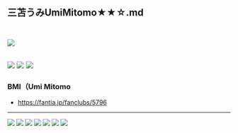 ## 三苫うみUmiMitomo★★☆.md
![]()

![](https://pbs.twimg.com/media/EA7l87iVUAEIVtk?format=jpg)
---
![](https://pbs.twimg.com/media/D8qroKWUEAAKqb5.jpg)
![](https://pbs.twimg.com/media/D8mZbqwUcAAaTpj.jpg)
![](https://pbs.twimg.com/media/D8WNuCAV4AAXnH8.jpg)
---
### BMI（Umi Mitomo
- https://fantia.jp/fanclubs/5796
---
![](https://c.fantia.jp/uploads/post/file/127964/main_95c162c9-237e-4633-a3aa-862347e47bfa.jpeg)
![](https://c.fantia.jp/uploads/product/image/19540/main_83db0bb6-43e6-4043-ac84-905e691e65c3.jpeg)
![](https://c.fantia.jp/uploads/product/image/19539/main_248600b8-4f0c-4c75-a37d-e7b8947e7413.jpeg)
![](https://c.fantia.jp/uploads/product/image/19545/main_c8f74402-f5dd-40a2-ac73-c803eee4e1f2.jpeg)
![](https://c.fantia.jp/uploads/product/image/19542/main_71c30cf7-40f7-4667-87de-942cc19a3b42.jpeg)
![](https://c.fantia.jp/uploads/product/image/19541/main_28cb80f6-1757-4d51-8850-da851295b0fc.jpeg)
![](https://c.fantia.jp/uploads/product/image/19535/main_03b9cbee-a302-4ea8-85eb-2502f79d89af.jpeg)

